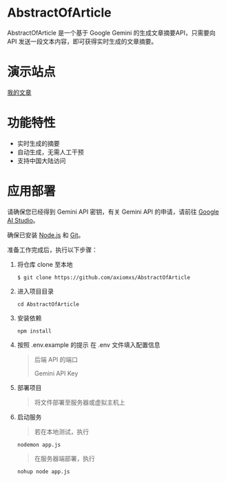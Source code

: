# AbstractOfArticle

AbstractOfArticle 是一个基于 Google Gemini 的生成文章摘要API，只需要向 API 发送一段文本内容，即可获得实时生成的文章摘要。 

# 演示站点

[我的文章](https://my.forevers.love/#/article)

# 功能特性

- 实时生成的摘要
- 自动生成，无需人工干预
- 支持中国大陆访问

# 应用部署

请确保您已经得到 Gemini API 密钥，有关 Gemini API 的申请，请前往 [Google AI Studio](https://makersuite.google.com/app/apikey)。

确保已安装 [Node.js](https://nodejs.org/zh-cn/) 和 [Git](https://git-scm.com/)。

准备工作完成后，执行以下步骤：

1. 将仓库 clone 至本地

   ```
   $ git clone https://github.com/axiomxs/AbstractOfArticle
   ```

   

2. 进入项目目录

   ```
   cd AbstractOfArticle
   ```

3. 安装依赖

   ```
   npm install
   ```

4. 按照 .env.example 的提示 在 .env 文件填入配置信息

   > 后端 API 的端口
   >
   > Gemini API Key 

5. 部署项目

   > 将文件部署至服务器或虚拟主机上

6. 启动服务

   > 若在本地测试，执行

   ```
   nodemon app.js
   ```

   > 在服务器端部署，执行

   ```
   nohup node app.js
   ```

   
